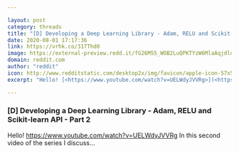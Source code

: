 ```yaml
---

layout: post
category: threads
title: "[D] Developing a Deep Learning Library - Adam, RELU and Scikit-learn API - Part 2"
date: 2020-08-01 17:17:36
link: https://vrhk.co/317Thd0
image: https://external-preview.redd.it/fG26M55_WOB2LuQPKTYzW6MlaAqjdldJmFwZUkWXn6Y.jpg?width=480&height=251.308900524&auto=webp&crop=480:251.308900524,smart&s=db37622e723223419fcc89b0a2828c34e135aefb
domain: reddit.com
author: "reddit"
icon: http://www.redditstatic.com/desktop2x/img/favicon/apple-icon-57x57.png
excerpt: "Hello! [<https://www.youtube.com/watch?v=UELWdyJVVRg>](<https://www.youtube.com/watch?v=UELWdyJVVRg>) In this second video of the series I discuss..."

---
```


### [D] Developing a Deep Learning Library - Adam, RELU and Scikit-learn API - Part 2

Hello! [<https://www.youtube.com/watch?v=UELWdyJVVRg>](<https://www.youtube.com/watch?v=UELWdyJVVRg>) In this second video of the series I discuss...
